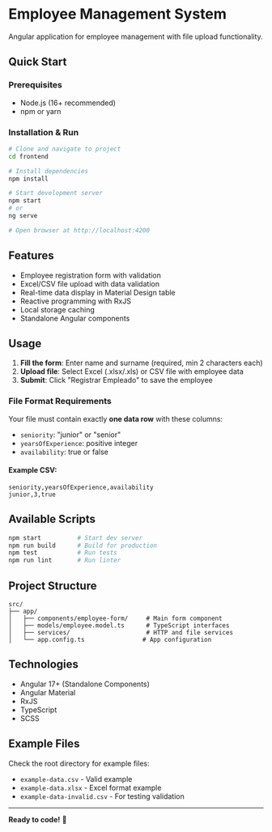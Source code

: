 # Employee Management System

Angular application for employee management with file upload functionality.

## Quick Start

### Prerequisites
- Node.js (16+ recommended)
- npm or yarn

### Installation & Run

```bash
# Clone and navigate to project
cd frontend

# Install dependencies
npm install

# Start development server
npm start
# or
ng serve

# Open browser at http://localhost:4200
```

## Features

- Employee registration form with validation
- Excel/CSV file upload with data validation
- Real-time data display in Material Design table
- Reactive programming with RxJS
- Local storage caching
- Standalone Angular components

## Usage

1. **Fill the form**: Enter name and surname (required, min 2 characters each)
2. **Upload file**: Select Excel (.xlsx/.xls) or CSV file with employee data
3. **Submit**: Click "Registrar Empleado" to save the employee

### File Format Requirements

Your file must contain exactly **one data row** with these columns:
- `seniority`: "junior" or "senior"
- `yearsOfExperience`: positive integer
- `availability`: true or false

#### Example CSV:
```csv
seniority,yearsOfExperience,availability
junior,3,true
```

## Available Scripts

```bash
npm start          # Start dev server
npm run build      # Build for production
npm test           # Run tests
npm run lint       # Run linter
```

## Project Structure

```
src/
├── app/
│   ├── components/employee-form/     # Main form component
│   ├── models/employee.model.ts      # TypeScript interfaces
│   ├── services/                     # HTTP and file services
│   └── app.config.ts                # App configuration
```

## Technologies

- Angular 17+ (Standalone Components)
- Angular Material
- RxJS
- TypeScript
- SCSS

## Example Files

Check the root directory for example files:
- `example-data.csv` - Valid example
- `example-data.xlsx` - Excel format example
- `example-data-invalid.csv` - For testing validation

---

**Ready to code!** 🚀
